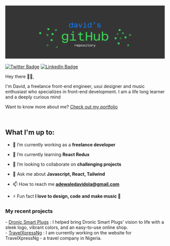 [![David's GitHub Banner](./assets/header.png)](https://davidwebworks.com)

<!-- [![Visits Badge](https://badges.pufler.dev/visits/DavidAdewale/DavidAdewale)](https://davidwebworks.com) -->

[![Twitter Badge](https://img.shields.io/badge/Twitter-Profile-informational?style=flat&logo=twitter&logoColor=white&color=1CA2F1)](https://twitter.com/realmace_)
[![LinkedIn Badge](https://img.shields.io/badge/LinkedIn-Profile-informational?style=flat&logo=linkedin&logoColor=white&color=0D76A8)](https://www.linkedin.com/in/david-adewale-a64082209/)

<p align="left"> 
Hey there 🙋‍♂️,

I'm David, a freelance front-end engineer, uxui designer and music enthusiast who specializes in front-end development. I am a life long learner and a deeply curious mind

Want to know more about me? <a href='https://www.davidwebworks.com'> Check out my portfolio</a>

</p>
<br>

<h2>What I'm up to:</h2>

- 🔭 I’m currently working as a **freelance developer**

- 🌱 I’m currently learning **React Redux**

- 👯 I’m looking to collaborate on **challenging projects**

- 💬 Ask me about **Javascript, React, Tailwind**

- 📫 How to reach me **adewaledavidola@gmail.com**

- ⚡ Fun fact **I love to design, code and make music 🎵**

<h3>My recent projects</h3>
- <a href='https://www.getdronic.com'>Dronic Smart Plugs</a> :  I helped bring Dronic Smart Plugs' vision to life with a sleek logo, vibrant colors, and an easy-to-use online shop.
<br/>
- <a href='https://travelxpressng.netlify.app/'>TravelXpressNg</a> :  I am currently working on the website for TravelXpressNg - a travel company in Nigeria.
